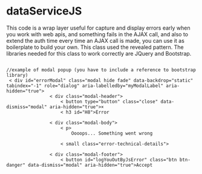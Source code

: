 dataServiceJS
=============

This code is a wrap layer useful for capture and display errors early when you work with web apis, and something fails in the AJAX call, and also to extend the auth time
every time an AJAX call is made, you can use it as boilerplate to build your own. This class used the revealed pattern.
The libraries needed for this class to work correctly are JQuery and Bootstrap.


<code>
//example of modal popup (you have to include a reference to bootstrap library)
 < div id="errorModal" class="modal hide fade" data-backdrop="static" tabindex="-1" role="dialog" aria-labelledby="myModalLabel" aria-hidden="true">
                < div class="modal-header">
                    < button type="button" class="close" data-dismiss="modal" aria-hidden="true">×</ button>
                    < h3 id="H8">Error</ h3>
                </ div>
                < div class="modal-body">
                    < p>
                        Oooops... Something went wrong
                    </ p>
                    < small class="error-technical-details"></ small>
                </ div>
                < div class="modal-footer">
                    < button id="logYouOutByJsError" class="btn btn-danger" data-dismiss="modal" aria-hidden="true">Accept</ button>
                </ div>
            </ div>
</code>
